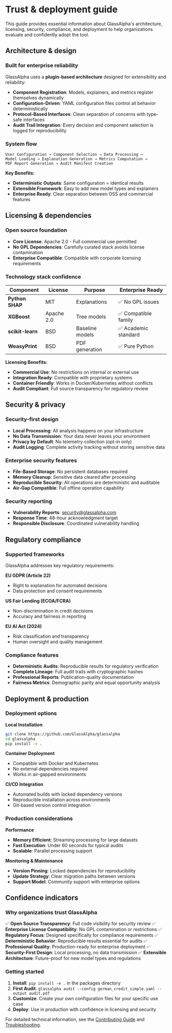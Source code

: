 # Trust & deployment guide

This guide provides essential information about GlassAlpha's architecture, licensing, security, compliance, and deployment to help organizations evaluate and confidently adopt the tool.

## Architecture & design

### Built for enterprise reliability

GlassAlpha uses a **plugin-based architecture** designed for extensibility and reliability:

- **Component Registration**: Models, explainers, and metrics register themselves dynamically
- **Configuration-Driven**: YAML configuration files control all behavior deterministically
- **Protocol-Based Interfaces**: Clean separation of concerns with type-safe interfaces
- **Audit Trail Integration**: Every decision and component selection is logged for reproducibility

### System flow

```
User Configuration → Component Selection → Data Processing →
Model Loading → Explanation Generation → Metrics Computation →
PDF Report Generation → Audit Manifest Creation
```

**Key Benefits:**

- **Deterministic Outputs**: Same configuration = identical results
- **Extensible Framework**: Easy to add new model types and explainers
- **Enterprise Ready**: Clear separation between OSS and commercial features

## Licensing & dependencies

### Open source foundation

- **Core License**: Apache 2.0 - Full commercial use permitted
- **No GPL Dependencies**: Carefully curated stack avoids license contamination
- **Enterprise Compatible**: Compatible with corporate licensing requirements

### Technology stack confidence

| Component        | License    | Purpose         | Enterprise Ready     |
| ---------------- | ---------- | --------------- | -------------------- |
| **Python SHAP**  | MIT        | Explanations    | ✅ No GPL issues     |
| **XGBoost**      | Apache 2.0 | Tree models     | ✅ Compatible family |
| **scikit-learn** | BSD        | Baseline models | ✅ Academic standard |
| **WeasyPrint**   | BSD        | PDF generation  | ✅ Pure Python       |

**Licensing Benefits:**

- **Commercial Use**: No restrictions on internal or external use
- **Integration Ready**: Compatible with proprietary systems
- **Container Friendly**: Works in Docker/Kubernetes without conflicts
- **Audit Compliant**: Full source transparency for regulatory review

## Security & privacy

### Security-first design

- **Local Processing**: All analysis happens on your infrastructure
- **No Data Transmission**: Your data never leaves your environment
- **Privacy by Default**: No telemetry collection (opt-in only)
- **Audit Logging**: Complete activity tracking without storing sensitive data

### Enterprise security features

- **File-Based Storage**: No persistent databases required
- **Memory Cleanup**: Sensitive data cleared after processing
- **Reproducible Security**: All operations are deterministic and auditable
- **Air-Gap Compatible**: Full offline operation capability

### Security reporting

- **Vulnerability Reports**: security@glassalpha.com
- **Response Time**: 48-hour acknowledgment target
- **Responsible Disclosure**: Coordinated vulnerability handling

## Regulatory compliance

### Supported frameworks

GlassAlpha addresses key regulatory requirements:

**EU GDPR (Article 22)**

- Right to explanation for automated decisions
- Data protection and consent requirements

**US Fair Lending (ECOA/FCRA)**

- Non-discrimination in credit decisions
- Accuracy and fairness in reporting

**EU AI Act (2024)**

- Risk classification and transparency
- Human oversight and quality management

### Compliance features

- **Deterministic Audits**: Reproducible results for regulatory verification
- **Complete Lineage**: Full audit trails with cryptographic hashes
- **Professional Reports**: Publication-quality documentation
- **Fairness Metrics**: Demographic parity and equal opportunity analysis

## Deployment & production

### Deployment options

**Local Installation**

```bash
git clone https://github.com/GlassAlpha/glassalpha
cd glassalpha
pip install -e .
```

**Container Deployment**

- Compatible with Docker and Kubernetes
- No external dependencies required
- Works in air-gapped environments

**CI/CD Integration**

- Automated builds with locked dependency versions
- Reproducible installation across environments
- Git-based version control integration

### Production considerations

**Performance**

- **Memory Efficient**: Streaming processing for large datasets
- **Fast Execution**: Under 60 seconds for typical audits
- **Scalable**: Parallel processing support

**Monitoring & Maintenance**

- **Version Pinning**: Locked dependencies for reproducibility
- **Update Strategy**: Clear migration paths between versions
- **Support Model**: Community support with enterprise options

## Confidence indicators

### Why organizations trust GlassAlpha

✅ **Open Source Transparency**: Full code visibility for security review
✅ **Enterprise License Compatibility**: No GPL contamination or restrictions
✅ **Regulatory Focus**: Designed specifically for compliance requirements
✅ **Deterministic Behavior**: Reproducible results essential for audits
✅ **Professional Quality**: Production-ready for enterprise deployment
✅ **Security-First Design**: Local processing, no data transmission
✅ **Extensible Architecture**: Future-proof for new model types and regulations

### Getting started

1. **Install**: `pip install -e .` in the packages directory
2. **First Audit**: `glassalpha audit --config german_credit_simple.yaml --output audit.pdf`
3. **Customize**: Create your own configuration files for your specific use case
4. **Deploy**: Use in production with confidence in licensing and security

For detailed technical information, see the [Contributing Guide](contributing.md) and [Troubleshooting](troubleshooting.md).
